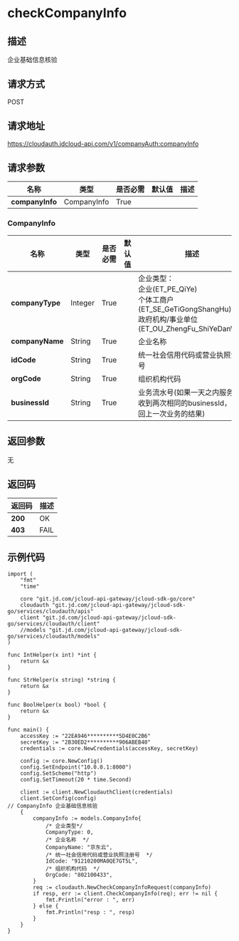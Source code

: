 # checkCompanyInfo


## 描述
企业基础信息核验

## 请求方式
POST

## 请求地址
https://cloudauth.jdcloud-api.com/v1/companyAuth:companyInfo


## 请求参数
|名称|类型|是否必需|默认值|描述|
|---|---|---|---|---|
|**companyInfo**|CompanyInfo|True| | |

### <div id="companyinfo">CompanyInfo</div>
|名称|类型|是否必需|默认值|描述|
|---|---|---|---|---|
|**companyType**|Integer|True| |企业类型：<br>企业(ET_PE_QiYe)<br>个体工商户(ET_SE_GeTiGongShangHu)<br>政府机构/事业单位(ET_OU_ZhengFu_ShiYeDanWei)<br>|
|**companyName**|String|True| |企业名称|
|**idCode**|String|True| |统一社会信用代码或营业执照注册号|
|**orgCode**|String|True| |组织机构代码|
|**businessId**|String|True| |业务流水号(如果一天之内服务端收到两次相同的businessId，则返回上一次业务的结果)|

## 返回参数
无


## 返回码
|返回码|描述|
|---|---|
|**200**|OK|
|**403**|FAIL|

## 示例代码

```
import (
	"fmt"
	"time"

	core "git.jd.com/jcloud-api-gateway/jcloud-sdk-go/core"
	cloudauth "git.jd.com/jcloud-api-gateway/jcloud-sdk-go/services/cloudauth/apis"
	client "git.jd.com/jcloud-api-gateway/jcloud-sdk-go/services/cloudauth/client"
	//models "git.jd.com/jcloud-api-gateway/jcloud-sdk-go/services/cloudauth/models"
)

func IntHelper(x int) *int {
	return &x
}

func StrHelper(x string) *string {
	return &x
}

func BoolHelper(x bool) *bool {
	return &x
}

func main() {
	accessKey := "22EA946**********5D4E0C2B6"
	secretKey := "2B30ED2**********906ABEB40"
	credentials := core.NewCredentials(accessKey, secretKey)

	config := core.NewConfig()
	config.SetEndpoint("10.0.0.1:8000")
	config.SetScheme("http")
	config.SetTimeout(20 * time.Second)

	client := client.NewCloudauthClient(credentials)
	client.SetConfig(config)
// CompanyInfo 企业基础信息核验
	{
		companyInfo := models.CompanyInfo{
			/* 企业类型*/
			CompanyType: 0,
			/* 企业名称  */
			CompanyName: "京东云",
			/* 统一社会信用代码或营业执照注册号  */
			IdCode: "91210200MA0QE7GT5L",
			/* 组织机构代码  */
			OrgCode: "802100433",
		}
		req := cloudauth.NewCheckCompanyInfoRequest(companyInfo)
		if resp, err := client.CheckCompanyInfo(req); err != nil {
			fmt.Println("error : ", err)
		} else {
			fmt.Println("resp : ", resp)
		}
	}
}
```

